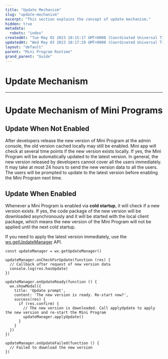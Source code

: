 ```yaml
---
title: "Update Mechanism"
slug: "update-mechanism"
excerpt: "This section explains the concept of update mechanism."
hidden: true
metadata: 
  robots: "index"
createdAt: "Tue May 02 2023 10:15:17 GMT+0000 (Coordinated Universal Time)"
updatedAt: "Wed May 03 2023 10:17:29 GMT+0000 (Coordinated Universal Time)"
layout: "default"
parent: "Mini Program Runtime"
grand_parent: "Guide"
---
```

# Update Mechanism 
*** 
# Update Mechanism of Mini Programs

## Update When Not Enabled

After developers release the new version of Mini Program at the admin console, the old version cached locally may still be enabled. Mini app will check at several time points if the new version exists locally. If yes, the Mini Program will be automatically updated to the latest version. In general, the new version released by developers cannot cover all the users immediately. It may take at most 24 hours to send the new version data to all the users. The users will be prompted to update to the latest version before enabling the Mini Program next time.

## Update When Enabled

Whenever a Mini Program is enabled via **cold startup**, it will check if a new version exists. If yes, the code package of the new version will be downloaded asynchronously and it will be started with the local client package, which means the new version of the Mini Program will not be applied until the next cold startup.

If you need to apply the latest version immediately, use the [wx.getUpdateManager](<>) API.

```Text code
const updateManager = wx.getUpdateManager()

updateManager.onCheckForUpdate(function (res) {
  // Callback after request of new version data
  console.log(res.hasUpdate)
})

updateManager.onUpdateReady(function () {
  wx.showModal({
    title: 'Update prompt',
    content: 'The new version is ready. Re-start now?',
    success(res) {
      if (res.confirm) {
        // The new version is downloaded. Call applyUpdate to apply the new version and re-start the Mini Program
        updateManager.applyUpdate()
      }
    }
  })
})

updateManager.onUpdateFailed(function () {
  // Failed to download the new version
})
```
